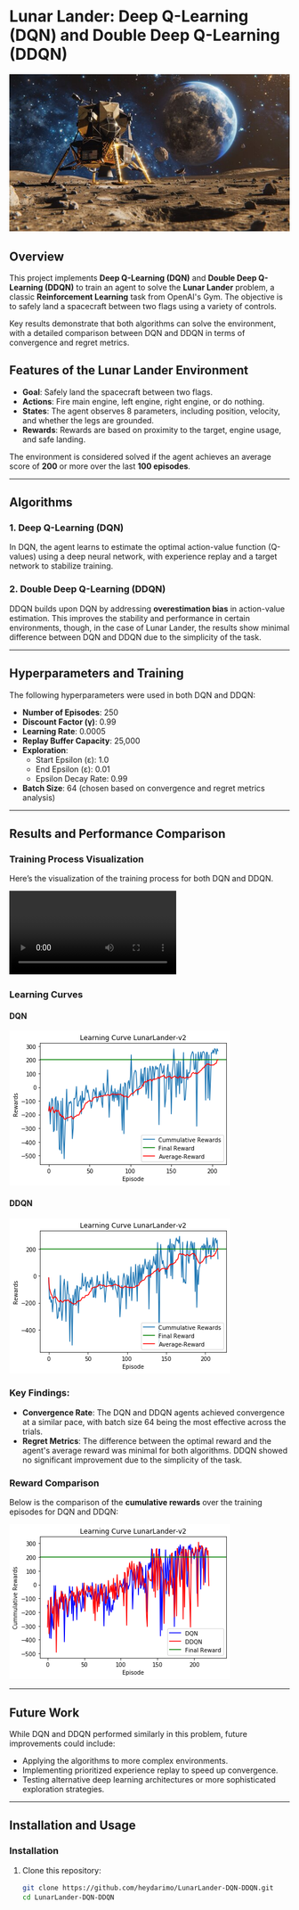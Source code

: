 # Lunar Lander: Deep Q-Learning (DQN) and Double Deep Q-Learning (DDQN)

![Lunar Lander GIF](link-to-your-img.jpg)

## Overview

This project implements **Deep Q-Learning (DQN)** and **Double Deep Q-Learning (DDQN)** to train an agent to solve the **Lunar Lander** problem, a classic **Reinforcement Learning** task from OpenAI's Gym. The objective is to safely land a spacecraft between two flags using a variety of controls.

Key results demonstrate that both algorithms can solve the environment, with a detailed comparison between DQN and DDQN in terms of convergence and regret metrics.

## Features of the Lunar Lander Environment

- **Goal**: Safely land the spacecraft between two flags.
- **Actions**: Fire main engine, left engine, right engine, or do nothing.
- **States**: The agent observes 8 parameters, including position, velocity, and whether the legs are grounded.
- **Rewards**: Rewards are based on proximity to the target, engine usage, and safe landing.
  
The environment is considered solved if the agent achieves an average score of **200** or more over the last **100 episodes**.

---

## Algorithms

### 1. **Deep Q-Learning (DQN)**

In DQN, the agent learns to estimate the optimal action-value function (Q-values) using a deep neural network, with experience replay and a target network to stabilize training.

### 2. **Double Deep Q-Learning (DDQN)**

DDQN builds upon DQN by addressing **overestimation bias** in action-value estimation. This improves the stability and performance in certain environments, though, in the case of Lunar Lander, the results show minimal difference between DQN and DDQN due to the simplicity of the task.

---

## Hyperparameters and Training

The following hyperparameters were used in both DQN and DDQN:

- **Number of Episodes**: 250
- **Discount Factor (γ)**: 0.99
- **Learning Rate**: 0.0005
- **Replay Buffer Capacity**: 25,000
- **Exploration**:
  - Start Epsilon (ε): 1.0
  - End Epsilon (ε): 0.01
  - Epsilon Decay Rate: 0.99
- **Batch Size**: 64 (chosen based on convergence and regret metrics analysis)

---

## Results and Performance Comparison

### Training Process Visualization

Here’s the visualization of the training process for both DQN and DDQN.

![Training Process GIF](link-to-your-training-vid.mp4)

### Learning Curves

#### DQN
![DQN Learning Curve](link-to-dqn-curve.png)

#### DDQN
![DDQN Learning Curve](link-to-ddqn-curve.png)

### Key Findings:

- **Convergence Rate**: The DQN and DDQN agents achieved convergence at a similar pace, with batch size 64 being the most effective across the trials.
- **Regret Metrics**: The difference between the optimal reward and the agent's average reward was minimal for both algorithms. DDQN showed no significant improvement due to the simplicity of the task.

### Reward Comparison

Below is the comparison of the **cumulative rewards** over the training episodes for DQN and DDQN:

![DQN vs DDQN Reward Comparison](link-to-reward-comparison.png)

---

## Future Work

While DQN and DDQN performed similarly in this problem, future improvements could include:
- Applying the algorithms to more complex environments.
- Implementing prioritized experience replay to speed up convergence.
- Testing alternative deep learning architectures or more sophisticated exploration strategies.

---

## Installation and Usage

### Installation

1. Clone this repository:
   ```bash
   git clone https://github.com/heydarimo/LunarLander-DQN-DDQN.git
   cd LunarLander-DQN-DDQN
